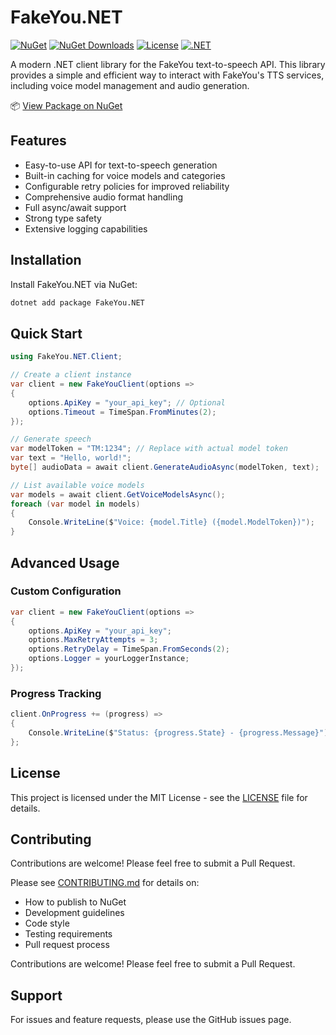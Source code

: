 # FakeYou.NET

[![NuGet](https://img.shields.io/nuget/v/FakeYou.NET.svg)](https://www.nuget.org/packages/FakeYou.NET)
[![NuGet Downloads](https://img.shields.io/nuget/dt/FakeYou.NET.svg)](https://www.nuget.org/packages/FakeYou.NET)
[![License](https://img.shields.io/github/license/SpongeEngine/FakeYou.NET)](LICENSE)
[![.NET](https://img.shields.io/badge/.NET-6.0%20%7C%207.0%20%7C%208.0%2B-512BD4)](https://dotnet.microsoft.com/download)

A modern .NET client library for the FakeYou text-to-speech API. This library provides a simple and efficient way to interact with FakeYou's TTS services, including voice model management and audio generation.

📦 [View Package on NuGet](https://www.nuget.org/packages/FakeYou.NET)

## Features

- Easy-to-use API for text-to-speech generation
- Built-in caching for voice models and categories
- Configurable retry policies for improved reliability
- Comprehensive audio format handling
- Full async/await support
- Strong type safety
- Extensive logging capabilities

## Installation

Install FakeYou.NET via NuGet:

```bash
dotnet add package FakeYou.NET
```

## Quick Start

```csharp
using FakeYou.NET.Client;

// Create a client instance
var client = new FakeYouClient(options =>
{
    options.ApiKey = "your_api_key"; // Optional
    options.Timeout = TimeSpan.FromMinutes(2);
});

// Generate speech
var modelToken = "TM:1234"; // Replace with actual model token
var text = "Hello, world!";
byte[] audioData = await client.GenerateAudioAsync(modelToken, text);

// List available voice models
var models = await client.GetVoiceModelsAsync();
foreach (var model in models)
{
    Console.WriteLine($"Voice: {model.Title} ({model.ModelToken})");
}
```

## Advanced Usage

### Custom Configuration

```csharp
var client = new FakeYouClient(options =>
{
    options.ApiKey = "your_api_key";
    options.MaxRetryAttempts = 3;
    options.RetryDelay = TimeSpan.FromSeconds(2);
    options.Logger = yourLoggerInstance;
});
```

### Progress Tracking

```csharp
client.OnProgress += (progress) =>
{
    Console.WriteLine($"Status: {progress.State} - {progress.Message}");
};
```

## License

This project is licensed under the MIT License - see the [LICENSE](LICENSE) file for details.

## Contributing

Contributions are welcome! Please feel free to submit a Pull Request.

Please see [CONTRIBUTING.md](CONTRIBUTING.md) for details on:
- How to publish to NuGet
- Development guidelines
- Code style
- Testing requirements
- Pull request process

Contributions are welcome! Please feel free to submit a Pull Request.

## Support

For issues and feature requests, please use the GitHub issues page.
